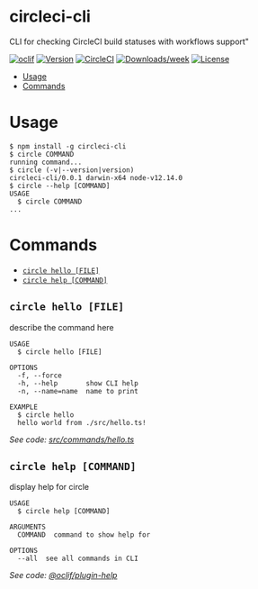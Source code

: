 circleci-cli
============

CLI for checking CircleCI build statuses with workflows support&#34;

[![oclif](https://img.shields.io/badge/cli-oclif-brightgreen.svg)](https://oclif.io)
[![Version](https://img.shields.io/npm/v/circleci-cli.svg)](https://npmjs.org/package/circleci-cli)
[![CircleCI](https://circleci.com/gh/UseFedora/circleci-cli/tree/master.svg?style=shield)](https://circleci.com/gh/UseFedora/circleci-cli/tree/master)
[![Downloads/week](https://img.shields.io/npm/dw/circleci-cli.svg)](https://npmjs.org/package/circleci-cli)
[![License](https://img.shields.io/npm/l/circleci-cli.svg)](https://github.com/UseFedora/circleci-cli/blob/master/package.json)

<!-- toc -->
* [Usage](#usage)
* [Commands](#commands)
<!-- tocstop -->
# Usage
<!-- usage -->
```sh-session
$ npm install -g circleci-cli
$ circle COMMAND
running command...
$ circle (-v|--version|version)
circleci-cli/0.0.1 darwin-x64 node-v12.14.0
$ circle --help [COMMAND]
USAGE
  $ circle COMMAND
...
```
<!-- usagestop -->
# Commands
<!-- commands -->
* [`circle hello [FILE]`](#circle-hello-file)
* [`circle help [COMMAND]`](#circle-help-command)

## `circle hello [FILE]`

describe the command here

```
USAGE
  $ circle hello [FILE]

OPTIONS
  -f, --force
  -h, --help       show CLI help
  -n, --name=name  name to print

EXAMPLE
  $ circle hello
  hello world from ./src/hello.ts!
```

_See code: [src/commands/hello.ts](https://github.com/UseFedora/circleci-cli/blob/v0.0.1/src/commands/hello.ts)_

## `circle help [COMMAND]`

display help for circle

```
USAGE
  $ circle help [COMMAND]

ARGUMENTS
  COMMAND  command to show help for

OPTIONS
  --all  see all commands in CLI
```

_See code: [@oclif/plugin-help](https://github.com/oclif/plugin-help/blob/v2.2.3/src/commands/help.ts)_
<!-- commandsstop -->
